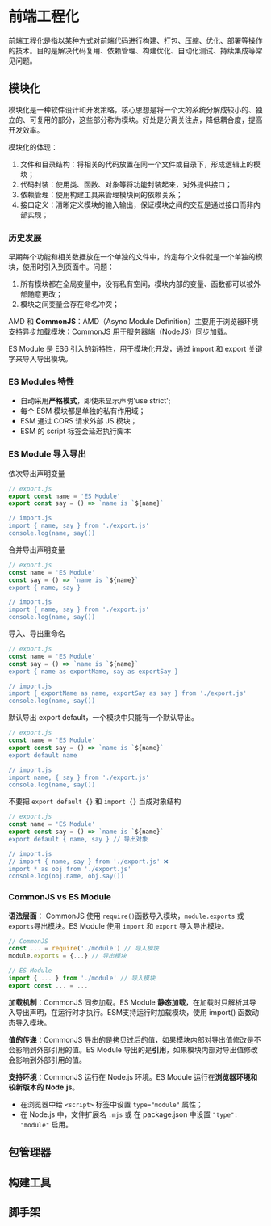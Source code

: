 # 前端工程化
前端工程化是指以某种方式对前端代码进行构建、打包、压缩、优化、部署等操作的技术。目的是解决代码复用、依赖管理、构建优化、自动化测试、持续集成等常见问题。

## 模块化
模块化是一种软件设计和开发策略，核心思想是将一个大的系统分解成较小的、独立的、可复用的部分，这些部分称为模块。好处是分离关注点，降低耦合度，提高开发效率。

模块化的体现：
1. 文件和目录结构：将相关的代码放置在同一个文件或目录下，形成逻辑上的模块；
2. 代码封装：使用类、函数、对象等将功能封装起来，对外提供接口；
3. 依赖管理：使用构建工具来管理模块间的依赖关系；
4. 接口定义：清晰定义模块的输入输出，保证模块之间的交互是通过接口而非内部实现；


### 历史发展
早期每个功能和相关数据放在一个单独的文件中，约定每个文件就是一个单独的模块，使用时引入到页面中。问题：
1. 所有模块都在全局变量中，没有私有空间，模块内部的变量、函数都可以被外部随意更改；
2. 模块之间变量会存在命名冲突；

AMD 和 **CommonJS**：AMD（Async Module Definition）主要用于浏览器环境支持异步加载模块；CommonJS 用于服务器端（NodeJS）同步加载。

ES Module 是 ES6 引入的新特性，用于模块化开发，通过 import 和 export 关键字来导入导出模块。

### ES Modules 特性
- 自动采用**严格模式**，即使未显示声明'use strict';
- 每个 ESM 模块都是单独的私有作用域；
- ESM 通过 CORS 请求外部 JS 模块；
- ESM 的 script 标签会延迟执行脚本

### ES Module 导入导出
依次导出声明变量
```js
// export.js
export const name = 'ES Module'
export const say = () => `name is `${name}`

// import.js
import { name, say } from './export.js'
console.log(name, say())
```

合并导出声明变量
```js
// export.js
const name = 'ES Module'
const say = () => `name is `${name}`
export { name, say }

// import.js
import { name, say } from './export.js'
console.log(name, say())
```

导入、导出重命名
```js
// export.js
const name = 'ES Module'
const say = () => `name is `${name}` 
export { name as exportName, say as exportSay }

// import.js
import { exportName as name, exportSay as say } from './export.js'
console.log(name, say())
```

默认导出 export default，一个模块中只能有一个默认导出。
```js
// export.js
const name = 'ES Module'
export const say = () => `name is `${name}`
export default name

// import.js
import name, { say } from './export.js'
console.log(name, say())
```

不要把 `export default {}` 和 `import {}` 当成对象结构
```js
// export.js
const name = 'ES Module'
export const say = () => `name is `${name}`
export default { name, say } // 导出对象

// import.js
// import { name, say } from './export.js' ❌
import * as obj from './export.js' 
console.log(obj.name, obj.say())
```
### CommonJS vs ES Module 
**语法层面**： CommonJS 使用 `require()`函数导入模块，`module.exports` 或 `exports`导出模块。ES Module 使用 `import` 和 `export` 导入导出模块。
```js
// CommonJS
const ... = require('./module') // 导入模块
module.exports = {...} // 导出模块

// ES Module
import { ... } from './module' // 导入模块
export const ... = ...
```

**加载机制**：CommonJS 同步加载。ES Module **静态加载**，在加载时只解析其导入导出声明，在运行时才执行。ESM支持运行时加载模块，使用 import() 函数动态导入模块。

**值的传递**：CommonJS 导出的是拷贝过后的值，如果模块内部对导出值修改是不会影响到外部引用的值。ES Module 导出的是**引用**，如果模块内部对导出值修改会影响到外部引用的值。

**支持环境**：CommonJS 运行在 Node.js 环境。ES Module 运行在**浏览器环境和较新版本的 Node.js**。
- 在浏览器中给 `<script>` 标签中设置 `type="module"` 属性；
- 在 Node.js 中，文件扩展名 `.mjs` 或 在 package.json 中设置 `"type": "module"` 启用。
## 包管理器
## 构建工具
## 脚手架